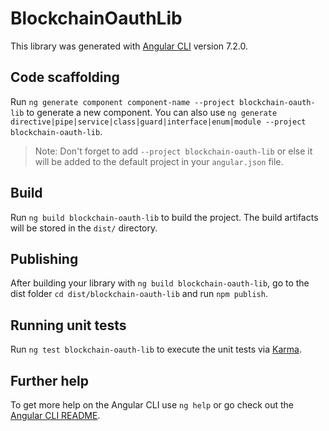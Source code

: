 # BlockchainOauthLib

This library was generated with [Angular CLI](https://github.com/angular/angular-cli) version 7.2.0.

## Code scaffolding

Run `ng generate component component-name --project blockchain-oauth-lib` to generate a new component. You can also use `ng generate directive|pipe|service|class|guard|interface|enum|module --project blockchain-oauth-lib`.
> Note: Don't forget to add `--project blockchain-oauth-lib` or else it will be added to the default project in your `angular.json` file. 

## Build

Run `ng build blockchain-oauth-lib` to build the project. The build artifacts will be stored in the `dist/` directory.

## Publishing

After building your library with `ng build blockchain-oauth-lib`, go to the dist folder `cd dist/blockchain-oauth-lib` and run `npm publish`.

## Running unit tests

Run `ng test blockchain-oauth-lib` to execute the unit tests via [Karma](https://karma-runner.github.io).

## Further help

To get more help on the Angular CLI use `ng help` or go check out the [Angular CLI README](https://github.com/angular/angular-cli/blob/master/README.md).
